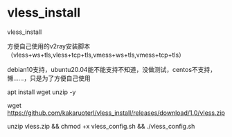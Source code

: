 # vless_install
vless_install

方便自己使用的v2ray安装脚本（vless+ws+tls,vless+tcp+tls,vmess+ws+tls,vmess+tcp+tls）

debian10支持，ubuntu20.04能不能支持不知道，没做测试，centos不支持，懒……，只是为了方便自己使用

apt install wget unzip -y

wget https://github.com/kakaruoterl/vless_install/releases/download/1.0/vless.zip

unzip vless.zip && chmod +x vless_config.sh && ./vless_config.sh
